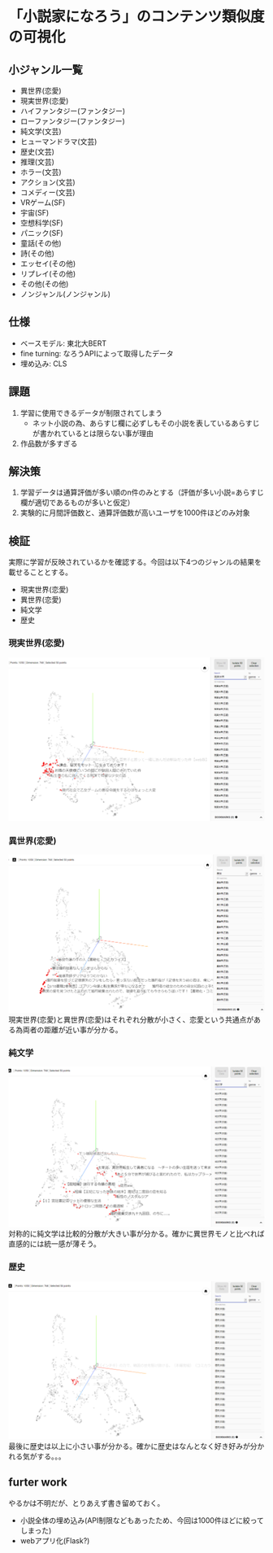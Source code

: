 # 「小説家になろう」のコンテンツ類似度の可視化


## 小ジャンル一覧
- 異世界(恋愛)
- 現実世界(恋愛)
- ハイファンタジー(ファンタジー)
- ローファンタジー(ファンタジー)
- 純文学(文芸)
- ヒューマンドラマ(文芸)
- 歴史(文芸)
- 推理(文芸)
- ホラー(文芸)
- アクション(文芸)
- コメディー(文芸)
- VRゲーム(SF)
- 宇宙(SF)
- 空想科学(SF)
- パニック(SF)
- 童話(その他)
- 詩(その他)
- エッセイ(その他)
- リプレイ(その他)
- その他(その他)
- ノンジャンル(ノンジャンル)

## 仕様
- ベースモデル: 東北大BERT
- fine turning: なろうAPIによって取得したデータ
- 埋め込み: CLS

## 課題
1. 学習に使用できるデータが制限されてしまう
    - ネット小説の為、あらすじ欄に必ずしもその小説を表しているあらすじが書かれているとは限らない事が理由
2. 作品数が多すぎる

## 解決策
1. 学習データは通算評価が多い順のn件のみとする（評価が多い小説=あらすじ欄が適切であるものが多いと仮定）
2. 実験的に月間評価数と、通算評価数が高いユーザを1000件ほどのみ対象

## 検証
実際に学習が反映されているかを確認する。今回は以下4つのジャンルの結果を載せることとする。
- 現実世界(恋愛)
- 異世界(恋愛)
- 純文学
- 歴史

### 現実世界(恋愛)
![genjitu_renai](images/genjitu_renai.png)
### 異世界(恋愛)
![isekai_renai](images/isekai_renai.png)
現実世界(恋愛)と異世界(恋愛)はそれぞれ分散が小さく、恋愛という共通点がある為両者の距離が近い事が分かる。

### 純文学
![junbungaku](images/junbungaku.png)
対称的に純文学は比較的分散が大きい事が分かる。確かに異世界モノと比べれば直感的には統一感が薄そう。

### 歴史
![rekishi](images/rekishi.png)
最後に歴史は以上に小さい事が分かる。確かに歴史はなんとなく好き好みが分かれる気がする。。。

## furter work
やるかは不明だが、とりあえず書き留めておく。
- 小説全体の埋め込み(API制限などもあったため、今回は1000件ほどに絞ってしまった)
- webアプリ化(Flask?)
